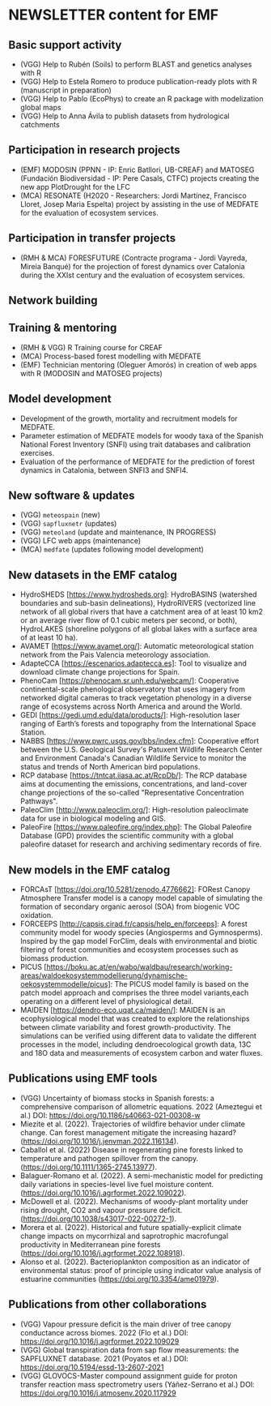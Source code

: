 # NEWSLETTER content for EMF


## Basic support activity

  - (VGG) Help to Rubén (Soils) to perform BLAST and genetics analyses with R
  - (VGG) Help to Estela Romero to produce publication-ready plots with R (manuscript in preparation)
  - (VGG) Help to Pablo (EcoPhys) to create an R package with modelization global maps
  - (VGG) Help to Anna Ávila to publish datasets from hydrological catchments

## Participation in research projects

  - (EMF) MODOSIN (PPNN - IP: Enric Batllori, UB-CREAF) and MATOSEG (Fundación Biodiversidad - IP: Pere Casals, CTFC) projects creating the new app PlotDrought for the LFC
  - (MCA) RESONATE (H2020 - Researchers: Jordi Martínez, Francisco Lloret, Josep Maria Espelta) project by assisting in the use of MEDFATE for the evaluation of ecosystem services.

## Participation in transfer projects

  - (RMH & MCA) FORESFUTURE (Contracte programa - Jordi Vayreda, Mireia Banqué) for the projection of forest dynamics over Catalonia during the XXIst century and the evaluation of ecosystem services.

## Network building


## Training & mentoring

  - (RMH & VGG) R Training course for CREAF
  - (MCA) Process-based forest modelling with MEDFATE
  - (EMF) Technician mentoring (Oleguer Amorós) in creation of web apps with R (MODOSIN and MATOSEG projects)

## Model development

  - Development of the growth, mortality and recruitment models for MEDFATE.
  - Parameter estimation of MEDFATE models for woody taxa of the Spanish National Forest Inventory (SNFI) using trait databases and calibration exercises.
  - Evaluation of the performance of MEDFATE for the prediction of forest dynamics in Catalonia, between SNFI3 and SNFI4.

## New software & updates

  - (VGG) `meteospain` (new)
  - (VGG) `sapfluxnetr` (updates)
  - (VGG) `meteoland` (update and maintenance, IN PROGRESS)
  - (VGG) LFC web apps (maintenance)
  - (MCA) `medfate` (updates following model development)

## New datasets in the EMF catalog

  - HydroSHEDS [https://www.hydrosheds.org]: HydroBASINS (watershed boundaries and sub-basin delineations), HydroRIVERS (vectorized line network of all global rivers that have a catchment area of at least 10 km2 or an average river flow of 0.1 cubic meters per second, or both), HydroLAKES (shoreline polygons of all global lakes with a surface area of at least 10 ha).
  - AVAMET [https://www.avamet.org/]: Automatic meteorological station network from the Pais Valencia meteorology association.
  - AdapteCCA [https://escenarios.adaptecca.es]: Tool to visualize and download climate change projections for Spain.
  - PhenoCam [https://phenocam.sr.unh.edu/webcam/]: Cooperative continental-scale phenological observatory that uses imagery from networked digital cameras to track vegetation phenology in a diverse range of ecosystems across North America and around the World. 
  - GEDI [https://gedi.umd.edu/data/products/]: High-resolution laser ranging of Earth’s forests and topography from the International Space Station.
  - NABBS [https://www.pwrc.usgs.gov/bbs/index.cfm]: Cooperative effort between the U.S. Geological Survey's Patuxent Wildlife Research Center and Environment Canada's Canadian Wildlife Service to monitor the status and trends of North American bird populations. 
  - RCP database [https://tntcat.iiasa.ac.at/RcpDb/]: The RCP database aims at documenting the emissions, concentrations, and land-cover change projections of the so-called "Representative Concentration Pathways".
  - PaleoClim [http://www.paleoclim.org/]: High-resolution paleoclimate data for use in biological modeling and GIS.
  - PaleoFire [https://www.paleofire.org/index.php]: The Global Paleofire Database (GPD) provides the scientific community with a global paleofire dataset for research and archiving sedimentary records of fire.


## New models in the EMF catalog

  - FORCAsT [https://doi.org/10.5281/zenodo.4776662]: FORest Canopy Atmosphere Transfer model is a canopy model capable of simulating the formation of secondary organic aerosol (SOA) from biogenic VOC oxidation.
  - FORCEEPS [http://capsis.cirad.fr/capsis/help_en/forceeps]: A forest community model for woody species (Angiosperms and Gymnosperms). Inspired by the gap model ForClim, deals with environmental and biotic filtering of forest communities and ecosystem processes such as biomass production.
  - PICUS [https://boku.ac.at/en/wabo/waldbau/research/working-areas/waldoekosystemmodellierung/dynamische-oekosystemmodelle/picus]: The PICUS model family is based on the patch model approach and comprises the three model variants,each operating on a different level of physiological detail.
  - MAIDEN [https://dendro-eco.uqat.ca/maiden/]: MAIDEN is an ecophysiological model that was created to explore the relationships between climate variability and forest growth-productivity. The simulations can be verified using different data to validate the different processes in the model, including dendroecological growth data, 13C and 18O data and measurements of ecosystem carbon and water fluxes.

## Publications using EMF tools

  - (VGG) Uncertainty of biomass stocks in Spanish forests: a comprehensive
  comparison of allometric equations. 2022 (Ameztegui et al.) DOI:
  https://doi.org/10.1186/s40663-021-00308-w
  - Miezite et al. (2022). Trajectories of wildfire behavior under climate change. Can forest management mitigate the increasing hazard? (https://doi.org/10.1016/j.jenvman.2022.116134).
  - Caballol et al. (2022) Disease in regenerating pine forests linked to temperature and pathogen spillover from the canopy. (https://doi.org/10.1111/1365-2745.13977). 
  - Balaguer-Romano et al. (2022). A semi-mechanistic model for predicting daily variations in species-level live fuel moisture content. (https://doi.org/10.1016/j.agrformet.2022.109022).
  - McDowell et al. (2022). Mechanisms of woody-plant mortality under rising drought, CO2 and vapour pressure deficit. (https://doi.org/10.1038/s43017-022-00272-1).
  - Morera et al. (2022). Historical and future spatially-explicit climate change impacts on mycorrhizal and saprotrophic macrofungal productivity in Mediterranean pine forests (https://doi.org/10.1016/j.agrformet.2022.108918).
  - Alonso et al. (2022). Bacterioplankton composition as an indicator of environmental status: proof of principle using indicator value analysis of estuarine communities (https://doi.org/10.3354/ame01979).
  
## Publications from other collaborations

  - (VGG) Vapour pressure deficit is the main driver of tree canopy conductance
  across biomes. 2022 (Flo et al.) DOI:
  https://doi.org/10.1016/j.agrformet.2022.109029
  - (VGG) Global transpiration data from sap flow measurements: the SAPFLUXNET
  database. 2021 (Poyatos et al.) DOI: https://doi.org/10.5194/essd-13-2607-2021
  - (VGG) GLOVOCS-Master compound assignment guide for proton transfer reaction
  mass spectrometry users (Yáñez-Serrano et al.) DOI:
  https://doi.org/10.1016/j.atmosenv.2020.117929
  
